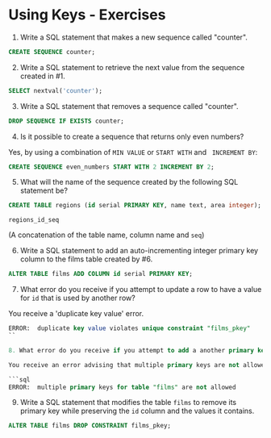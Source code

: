 # Using Keys - Exercises

1. Write a SQL statement that makes a new sequence called "counter".

```sql
CREATE SEQUENCE counter;
```

2. Write a SQL statement to retrieve the next value from the sequence created in #1.

```sql
SELECT nextval('counter');
```

3. Write a SQL statement that removes a sequence called "counter".

```sql
DROP SEQUENCE IF EXISTS counter;
```

4. Is it possible to create a sequence that returns only even numbers? 

Yes, by using a combination of `MIN VALUE` or `START WITH` and ` INCREMENT BY`:

```sql
CREATE SEQUENCE even_numbers START WITH 2 INCREMENT BY 2;
```

5. What will the name of the sequence created by the following SQL statement be?

```sql
CREATE TABLE regions (id serial PRIMARY KEY, name text, area integer);
```

`regions_id_seq`

(A concatenation of the table name, column name and `seq`)

6. Write a SQL statement to add an auto-incrementing integer primary key column to the films table created by #6.

```sql
ALTER TABLE films ADD COLUMN id serial PRIMARY KEY;
```

7. What error do you receive if you attempt to update a row to have a value for `id` that is used by another row?

You receive a 'duplicate key value' error.

```sql
ERROR:  duplicate key value violates unique constraint "films_pkey"
``

8. What error do you receive if you attempt to add a another primary key column to the `films` table?

You receive an error advising that multiple primary keys are not allowed.

```sql
ERROR:  multiple primary keys for table "films" are not allowed
```

9. Write a SQL statement that modifies the table `films` to remove its primary key while preserving the `id` column and the values it contains.

```sql
ALTER TABLE films DROP CONSTRAINT films_pkey;
```
